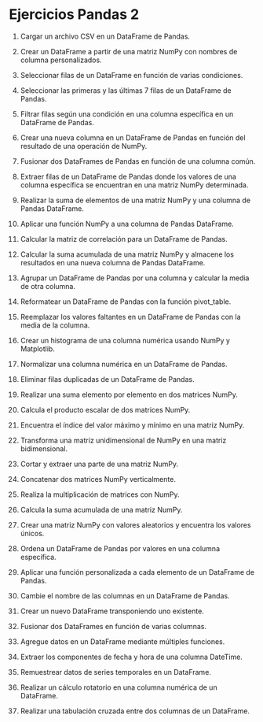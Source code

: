 # Ejercicios Pandas 2

1. Cargar un archivo CSV en un DataFrame de Pandas.

2. Crear un DataFrame a partir de una matriz NumPy con nombres de columna personalizados.

3. Seleccionar filas de un DataFrame en función de varias condiciones.

4. Seleccionar las primeras y las últimas 7 filas de un DataFrame de Pandas.

5. Filtrar filas según una condición en una columna específica en un DataFrame de Pandas.

6. Crear una nueva columna en un DataFrame de Pandas en función del resultado de una operación de NumPy.

7. Fusionar dos DataFrames de Pandas en función de una columna común.

8. Extraer filas de un DataFrame de Pandas donde los valores de una columna específica se encuentran en una matriz NumPy determinada.

9. Realizar la suma de elementos de una matriz NumPy y una columna de Pandas DataFrame.

10. Aplicar una función NumPy a una columna de Pandas DataFrame.

11. Calcular la matriz de correlación para un DataFrame de Pandas.

12. Calcular la suma acumulada de una matriz NumPy y almacene los resultados en una nueva columna de Pandas DataFrame.

13. Agrupar un DataFrame de Pandas por una columna y calcular la media de otra columna.

14. Reformatear un DataFrame de Pandas con la función pivot_table.

15. Reemplazar los valores faltantes en un DataFrame de Pandas con la media de la columna.

16. Crear un histograma de una columna numérica usando NumPy y Matplotlib.

17. Normalizar una columna numérica en un DataFrame de Pandas.

18. Eliminar filas duplicadas de un DataFrame de Pandas.

19. Realizar una suma elemento por elemento en dos matrices NumPy.

20. Calcula el producto escalar de dos matrices NumPy.

21. Encuentra el índice del valor máximo y mínimo en una matriz NumPy.

22. Transforma una matriz unidimensional de NumPy en una matriz bidimensional.

23. Cortar y extraer una parte de una matriz NumPy.

24. Concatenar dos matrices NumPy verticalmente.

25. Realiza la multiplicación de matrices con NumPy.

26. Calcula la suma acumulada de una matriz NumPy.

27. Crear una matriz NumPy con valores aleatorios y encuentra los valores únicos.

28. Ordena un DataFrame de Pandas por valores en una columna específica.

29. Aplicar una función personalizada a cada elemento de un DataFrame de Pandas.

30. Cambie el nombre de las columnas en un DataFrame de Pandas.

31. Crear un nuevo DataFrame transponiendo uno existente.

32. Fusionar dos DataFrames en función de varias columnas.

33. Agregue datos en un DataFrame mediante múltiples funciones.

34. Extraer los componentes de fecha y hora de una columna DateTime.

35. Remuestrear datos de series temporales en un DataFrame.

36. Realizar un cálculo rotatorio en una columna numérica de un DataFrame.

37. Realizar una tabulación cruzada entre dos columnas de un DataFrame.
